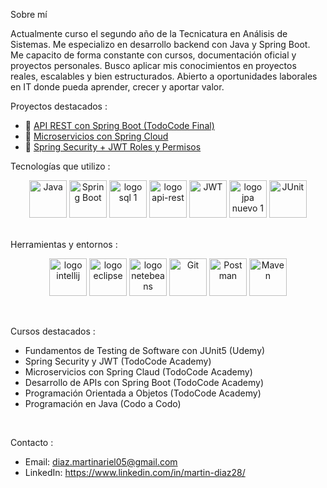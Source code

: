 
Sobre mí 

Actualmente curso el segundo año de la Tecnicatura en Análisis de Sistemas.
Me especializo en desarrollo backend con Java y Spring Boot.
Me capacito de forma constante con cursos, documentación oficial y proyectos personales.
Busco aplicar mis conocimientos en proyectos reales, escalables y bien estructurados.
Abierto a oportunidades laborales en IT donde pueda aprender, crecer y aportar valor.


Proyectos destacados : 

- 🔗 [API REST con Spring Boot (TodoCode Final)](https://github.com/DiMartin-28/api-rest-tienda-electronica-springboot)
- 🔗 [Microservicios con Spring Cloud](https://github.com/DiMartin-28/proyecto-final-mircro-servicios)
- 🔗 [Spring Security + JWT Roles y Permisos](https://github.com/DiMartin-28/proy-fin-springsec-jwt)
  

Tecnologías que utilizo :
<p align="center">
  <img src="https://github.com/user-attachments/assets/57d21556-02ac-49b9-85e9-7a3b11e7ff73" alt="Java" height="60"/>
  <img src="https://github.com/user-attachments/assets/49133c27-9914-4ba6-a69b-ee7980cd75b2" alt="Spring Boot" height="60"/>
  <img src ="https://github.com/user-attachments/assets/e63dada4-b6de-4f23-94ea-8f507b1438b5" alt="logo sql 1" height="60"/>
  <img src ="https://github.com/user-attachments/assets/80aae464-d982-4b98-a773-3f7705491dbc" alt="logo api-rest" height="60"/>
  <img src="https://github.com/user-attachments/assets/056a1c96-e5f7-4bd2-a41b-6b64f2dae161" alt="JWT" height="60"/>
  <img src="https://github.com/user-attachments/assets/08eedbc1-553f-44d3-b854-1c448c6fdae2" alt="logo jpa nuevo 1" height="60"/>
  <img src="https://github.com/user-attachments/assets/3c30e6c7-6a91-44e5-9ca4-eaca77dcf90d" alt="JUnit" height="60"/>
</p>

<br/>
Herramientas y entornos :
<p align="center">
  <img src="https://github.com/user-attachments/assets/9dbd13df-105a-492e-b28f-5388217e0750" alt="logo intellij" height="60"/>
  <img src="https://github.com/user-attachments/assets/0dba9838-d78c-4520-9c02-ca351555c02c" alt="logo eclipse" height="60"/>
  <img src="https://github.com/user-attachments/assets/29bfdff1-6339-4553-b556-35dc121310b2" alt="logo netebeans" height="60"/>
  <img src="https://github.com/user-attachments/assets/918a5a4d-eba7-4a7a-a818-b1a04a048959" alt="Git" height="60"/>
  <img src="https://github.com/user-attachments/assets/a6aa1d0a-95ee-46ff-a3e9-efb24e35a8b8" alt="Postman" height="60"/>
  <img src="https://github.com/user-attachments/assets/945395a3-cacf-4b2e-8c87-dddb05eece01" alt="Maven" height="60"/>
</p>
<br/>


Cursos destacados : 

- Fundamentos de Testing de Software con JUnit5 (Udemy)
- Spring Security y JWT (TodoCode Academy)
- Microservicios con Spring Claud (TodoCode Academy)
- Desarrollo de APIs con Spring Boot (TodoCode Academy)
- Programación Orientada a Objetos (TodoCode Academy)
- Programación en Java (Codo a Codo)
<br/>


Contacto :
- Email: diaz.martinariel05@gmail.com
- LinkedIn: https://www.linkedin.com/in/martin-diaz28/










